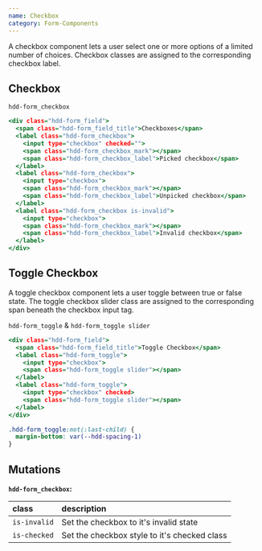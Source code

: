 ```yaml
---
name: Checkbox
category: Form-Components
---
```


A checkbox component lets a user select one or more options of a limited number of choices. 
Checkbox classes are assigned to the corresponding checkbox label.

## Checkbox
`hdd-form_checkbox`

```checkbox.html
<div class="hdd-form_field">
  <span class="hdd-form_field_title">Checkboxes</span>
  <label class="hdd-form_checkbox">
    <input type="checkbox" checked="">
    <span class="hdd-form_checkbox_mark"></span>
    <span class="hdd-form_checkbox_label">Picked checkbox</span>
  </label>
  <label class="hdd-form_checkbox">
    <input type="checkbox">
    <span class="hdd-form_checkbox_mark"></span>
    <span class="hdd-form_checkbox_label">Unpicked checkbox</span>
  </label>
  <label class="hdd-form_checkbox is-invalid">
    <input type="checkbox">
    <span class="hdd-form_checkbox_mark"></span>
    <span class="hdd-form_checkbox_label">Invalid checkbox</span>
  </label>
</div>
```

## Toggle Checkbox

A toggle checkbox component lets a user toggle between true or false state.
The toggle checkbox slider class are assigned to the corresponding span beneath the checkbox input tag.
<br>

`hdd-form_toggle` & `hdd-form_toggle slider`
```toggle.html
<div class="hdd-form_field">
  <span class="hdd-form_field_title">Toggle Checkbox</span>
  <label class="hdd-form_toggle">
    <input type="checkbox">
    <span class="hdd-form_toggle slider"></span>
  </label>
  <label class="hdd-form_toggle">
    <input type="checkbox" checked>
    <span class="hdd-form_toggle slider"></span>
  </label>
</div>
```

```toggle.css  hidden
.hdd-form_toggle:not(:last-child) {
  margin-bottom: var(--hdd-spacing-1)
}
```

## Mutations
**`hdd-form_checkbox`:**

| class | description|
| :--- | :--- |
| `is-invalid` | Set the checkbox to it's invalid state |
| `is-checked` | Set the checkbox style to it's checked class |

